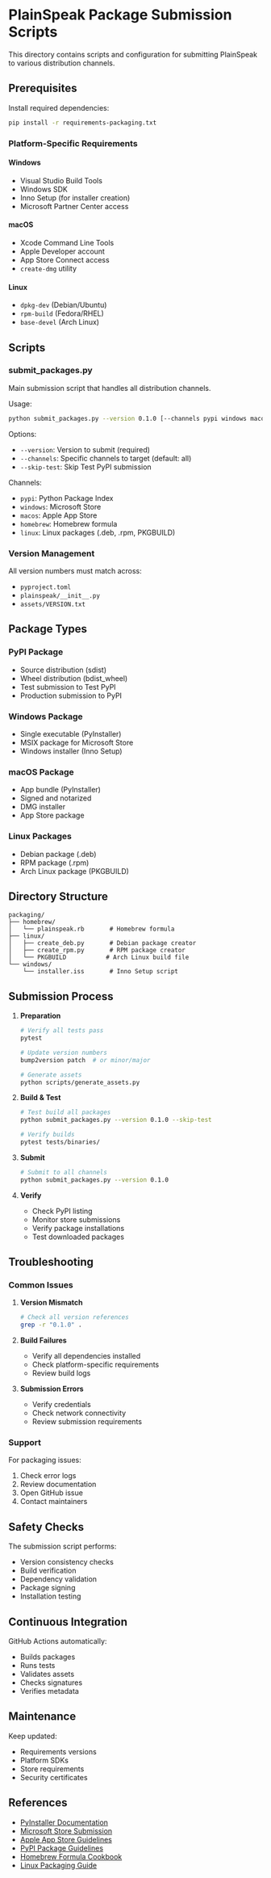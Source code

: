 # PlainSpeak Package Submission Scripts

This directory contains scripts and configuration for submitting PlainSpeak to various distribution channels.

## Prerequisites

Install required dependencies:
```bash
pip install -r requirements-packaging.txt
```

### Platform-Specific Requirements

#### Windows
- Visual Studio Build Tools
- Windows SDK
- Inno Setup (for installer creation)
- Microsoft Partner Center access

#### macOS
- Xcode Command Line Tools
- Apple Developer account
- App Store Connect access
- `create-dmg` utility

#### Linux
- `dpkg-dev` (Debian/Ubuntu)
- `rpm-build` (Fedora/RHEL)
- `base-devel` (Arch Linux)

## Scripts

### submit_packages.py

Main submission script that handles all distribution channels.

Usage:
```bash
python submit_packages.py --version 0.1.0 [--channels pypi windows macos homebrew linux] [--skip-test]
```

Options:
- `--version`: Version to submit (required)
- `--channels`: Specific channels to target (default: all)
- `--skip-test`: Skip Test PyPI submission

Channels:
- `pypi`: Python Package Index
- `windows`: Microsoft Store
- `macos`: Apple App Store
- `homebrew`: Homebrew formula
- `linux`: Linux packages (.deb, .rpm, PKGBUILD)

### Version Management

All version numbers must match across:
- `pyproject.toml`
- `plainspeak/__init__.py`
- `assets/VERSION.txt`

## Package Types

### PyPI Package
- Source distribution (sdist)
- Wheel distribution (bdist_wheel)
- Test submission to Test PyPI
- Production submission to PyPI

### Windows Package
- Single executable (PyInstaller)
- MSIX package for Microsoft Store
- Windows installer (Inno Setup)

### macOS Package
- App bundle (PyInstaller)
- Signed and notarized
- DMG installer
- App Store package

### Linux Packages
- Debian package (.deb)
- RPM package (.rpm)
- Arch Linux package (PKGBUILD)

## Directory Structure

```
packaging/
├── homebrew/
│   └── plainspeak.rb       # Homebrew formula
├── linux/
│   ├── create_deb.py       # Debian package creator
│   ├── create_rpm.py       # RPM package creator
│   └── PKGBUILD           # Arch Linux build file
└── windows/
    └── installer.iss       # Inno Setup script
```

## Submission Process

1. **Preparation**
   ```bash
   # Verify all tests pass
   pytest
   
   # Update version numbers
   bump2version patch  # or minor/major
   
   # Generate assets
   python scripts/generate_assets.py
   ```

2. **Build & Test**
   ```bash
   # Test build all packages
   python submit_packages.py --version 0.1.0 --skip-test
   
   # Verify builds
   pytest tests/binaries/
   ```

3. **Submit**
   ```bash
   # Submit to all channels
   python submit_packages.py --version 0.1.0
   ```

4. **Verify**
   - Check PyPI listing
   - Monitor store submissions
   - Verify package installations
   - Test downloaded packages

## Troubleshooting

### Common Issues

1. **Version Mismatch**
   ```bash
   # Check all version references
   grep -r "0.1.0" .
   ```

2. **Build Failures**
   - Verify all dependencies installed
   - Check platform-specific requirements
   - Review build logs

3. **Submission Errors**
   - Verify credentials
   - Check network connectivity
   - Review submission requirements

### Support

For packaging issues:
1. Check error logs
2. Review documentation
3. Open GitHub issue
4. Contact maintainers

## Safety Checks

The submission script performs:
- Version consistency checks
- Build verification
- Dependency validation
- Package signing
- Installation testing

## Continuous Integration

GitHub Actions automatically:
- Builds packages
- Runs tests
- Validates assets
- Checks signatures
- Verifies metadata

## Maintenance

Keep updated:
- Requirements versions
- Platform SDKs
- Store requirements
- Security certificates

## References

- [PyInstaller Documentation](https://pyinstaller.org/en/stable/)
- [Microsoft Store Submission](https://docs.microsoft.com/en-us/windows/uwp/publish/)
- [Apple App Store Guidelines](https://developer.apple.com/app-store/review/guidelines/)
- [PyPI Package Guidelines](https://packaging.python.org/guides/distributing-packages-using-setuptools/)
- [Homebrew Formula Cookbook](https://docs.brew.sh/Formula-Cookbook)
- [Linux Packaging Guide](https://packaging.ubuntu.com/html/)
